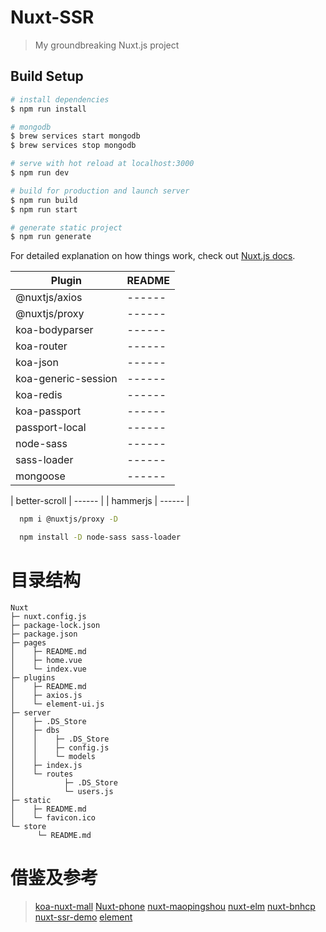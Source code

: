 # Nuxt-SSR

> My groundbreaking Nuxt.js project

## Build Setup

``` bash
# install dependencies
$ npm run install

# mongodb
$ brew services start mongodb
$ brew services stop mongodb

# serve with hot reload at localhost:3000
$ npm run dev

# build for production and launch server
$ npm run build
$ npm run start

# generate static project
$ npm run generate
```

For detailed explanation on how things work, check out [Nuxt.js docs](https://nuxtjs.org).

| Plugin | README |
| ------ | ------ |
| @nuxtjs/axios | ------ |
| @nuxtjs/proxy | ------ |
| koa-bodyparser | ------ |
| koa-router | ------ |
| koa-json | ------ |
| koa-generic-session | ------ |
| koa-redis | ------ |
| koa-passport | ------ |
| passport-local | ------ |
| node-sass | ------ |
| sass-loader | ------ |
| mongoose | ------ |

| better-scroll | ------ |
| hammerjs | ------ |

```sh
  npm i @nuxtjs/proxy -D

  npm install -D node-sass sass-loader
```

# 目录结构
  ```
  Nuxt
  ├─ nuxt.config.js
  ├─ package-lock.json
  ├─ package.json
  ├─ pages
  │    ├─ README.md
  │    ├─ home.vue
  │    └─ index.vue
  ├─ plugins
  │    ├─ README.md
  │    ├─ axios.js
  │    └─ element-ui.js
  ├─ server
  │    ├─ .DS_Store
  │    ├─ dbs
  │    │    ├─ .DS_Store
  │    │    ├─ config.js
  │    │    └─ models
  │    ├─ index.js
  │    └─ routes
  │           ├─ .DS_Store
  │           └─ users.js
  ├─ static
  │    ├─ README.md
  │    └─ favicon.ico
  └─ store
        └─ README.md
  ```

# 借鉴及参考
  > [koa-nuxt-mall](https://github.com/FinGet/koa-nuxt-mall)
  > [Nuxt-phone](https://github.com/Sandop/Nuxt-phone)
  > [nuxt-maopingshou](https://github.com/MontageD/nuxt-maopingshou)
  > [nuxt-elm](https://github.com/EasyTuan/nuxt-elm)
  > [nuxt-bnhcp](https://github.com/github1586/nuxt-bnhcp)
  > [nuxt-ssr-demo](https://github.com/xuqiang521/nuxt-ssr-demo)
  > [element](https://element.eleme.cn/#/zh-CN)
